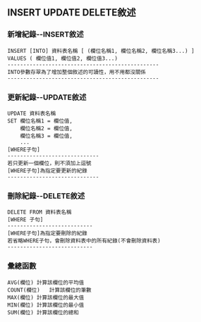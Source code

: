 ## INSERT UPDATE DELETE敘述

### 新增紀錄--INSERT敘述
```
INSERT [INTO] 資料表名稱 [ (欄位名稱1, 欄位名稱2, 欄位名稱3...) ]
VALUES ( 欄位值1, 欄位值2, 欄位值3...)
------------------------------------------------
INTO參數存翠為了增加整個敘述的可讀性，用不用都沒關係
------------------------------------------------
```

### 更新紀錄--UPDATE敘述
```
UPDATE 資料表名稱
SET 欄位名稱1 = 欄位值,
	欄位名稱2 = 欄位值,
	欄位名稱3 = 欄位值,
	...
[WHERE子句]
----------------------------- 
若只更新一個欄位，則不須加上逗號
[WHERE子句]為指定要更新的紀錄
----------------------------- 
```

### 刪除紀錄--DELETE敘述
```
DELETE FROM 資料表名稱
[WHERE 子句]
---------------------------
[WHERE子句]為指定要刪除的紀錄
若省略WHERE子句，會刪除資料表中的所有紀錄(不會刪除資料表)
---------------------------
```

### 彙總函數
```
AVG(欄位)	計算該欄位的平均值
COUNT(欄位)	計算該欄位的筆數
MAX(欄位)	計算該欄位的最大值
MIN(欄位)	計算該欄位的最小值
SUM(欄位)	計算該欄位的總和
```
